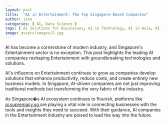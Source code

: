 ```yaml
---
layout: post
title:  "AI in Entertainment: The Top Singapore-Based Companies"
author: jane
categories: [ AI, Data Science ]
tags: [ AI Solutions for Businesses, AI in Technology, AI in Asia, AI for Business ]
image: assets/images/2.jpg
---
```


AI has become a cornerstone of modern industry, and Singapore's Entertainment sector is no exception. This post highlights the leading AI companies reshaping Entertainment with groundbreaking technologies and solutions.

AI's influence on Entertainment continues to grow as companies develop solutions that enhance productivity, reduce costs, and create entirely new business models. In Singapore, AI-driven companies are not just improving traditional methods but transforming the very fabric of the industry.

As Singapore�s AI ecosystem continues to flourish, platforms like <a href="https://ai.supremacy.sg" target="_blank"> ai.supremacy.sg </a> are playing a vital role in connecting businesses with the tools and insights they need to succeed. With their guidance, AI companies in the Entertainment industry are poised to lead the way into the future.
